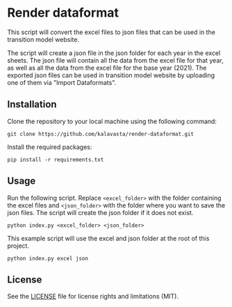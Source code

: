 # Render dataformat

This script will convert the excel files to json files that can be used in the transition model website.

The script will create a json file in the json folder for each year in the excel sheets. The json file will contain all the data from the excel file for that year, as well as all the data from the excel file for the base year (2021). The exported json files can be used in transition model website by uploading one of them via "Import Dataformats".

## Installation

Clone the repository to your local machine using the following command:

```
git clone https://github.com/kalavasta/render-dataformat.git
```

Install the required packages:

```
pip install -r requirements.txt
```

## Usage

Run the following script. Replace `<excel_folder>` with the folder containing the excel files and `<json_folder>` with the folder where you want to save the json files. The script will create the json folder if it does not exist.

```
python index.py <excel_folder> <json_folder>
```

This example script will use the excel and json folder at the root of this project.

```
python index.py excel json
```

## License

See the [LICENSE](LICENSE) file for license rights and limitations (MIT).
